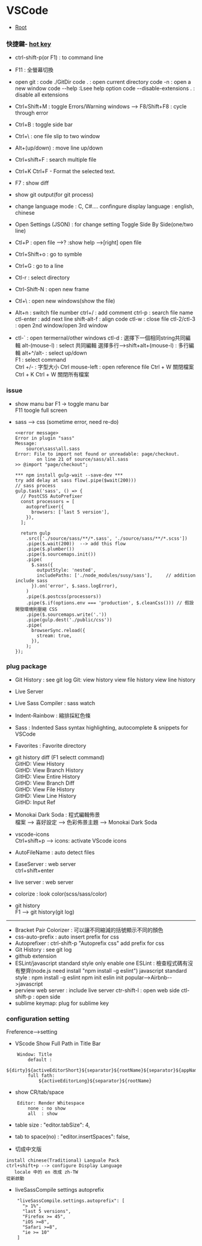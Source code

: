 # VSCode

*   [Root](../README.md)

### 快捷鍵-	[hot key](https://poychang.github.io/vscode-shortcuts/)
*	ctrl-shift-p(or F1) : to command line
*	F11 : 全螢幕切換
*	open git : code ./GitDir
			   code . : open current directory
			   code -n : open a new window
			   code --help :Lsee help option
			   code --disable-extensions . : disable all extensions
*	Ctrl+Shift+M : toggle Errors/Warning windows
				   --> F8/Shift+F8 : cycle through error
*	Ctrl+B		: toggle side bar
*	Ctrl+\		: one file slip to two window
*	Alt+(up/down) : move line up/down
*	Ctrl+shift+F : search multiple file
*	Ctrl+K Ctrl+F - Format the selected text.
*	F7			: show diff
*	show git output(for git process)

*	change language mode : C, C#....
	confingure display language : english, chinese
*	Open Settings (JSON) : for change setting
	Toggle Side By Side(one/two line)


*	Ctl+P : open file -->? :show help
					  -->[right] open file
* 	Ctrl+Shift+o : go to symble
*	Ctrl+G : go to a line

*	Ctl-r : select directory
*	Ctrl-Shift-N : open new frame
*	Ctl+\ : open new windows(show the file)
*	Alt+n : switch file number
	ctrl+/ : add comment
	ctrl-p : search file name
	ctl-enter : add next line
	shift-alt-f : align code
	ctl-w : close file
	ctl-2/ctl-3 : open 2nd window/open 3rd window
*	ctl-` : open termernal/other windows
	ctl-d : 選擇下一個相同string共同編輯
	alt-(mouse-l) : select 共同編輯
	選擇多行-->shift+alt+(mouse-l) : 多行編輯
	alt+^/alt- : select up/down  
	F1 : select command  
	Ctrl +/- : 字型大小
	Ctrl mouse-left : open reference file
	Ctrl + W 關閉檔案
	Ctrl + K Ctrl + W 關閉所有檔案

### issue
* show manu bar
	F1 -> toggle manu bar  
	F11 toogle full screen
	
* sass --> css (sometime error, need re-do)

	```
	<<error message>
	Error in plugin "sass"
	Message:
	    source\sass\all.sass
	Error: File to import not found or unreadable: page/checkout.
	        on line 21 of source/sass/all.sass
	>> @import "page/checkout";

	*** npm install gulp-wait --save-dev ***
	try add delay at sass flow(.pipe($wait(200)))
	// sass process
	gulp.task('sass', () => {
	  // PostCSS AutoPrefixer
	  const processors = [
	    autoprefixer({
	      browsers: ['last 5 version'],
	    }),
	  ];

	  return gulp
	    .src(['./source/sass/**/*.sass', './source/sass/**/*.scss'])
	    .pipe($.wait(200))  --> add this flow
	    .pipe($.plumber())
	    .pipe($.sourcemaps.init())
	    .pipe(
	      $.sass({
	        outputStyle: 'nested',
	        includePaths: ['./node_modules/susy/sass'],		// addition include sass
	      }).on('error', $.sass.logError),
	    )
	    .pipe($.postcss(processors))
	    .pipe($.if(options.env === 'production', $.cleanCss())) // 假設開發環境則壓縮 CSS
	    .pipe($.sourcemaps.write('.'))
	    .pipe(gulp.dest('./public/css'))
	    .pipe(
	      browserSync.reload({
	        stream: true,
	      }),
	    );
	});
	```



### plug package
*	Git History : see git log 
	Git: view history
		 view file history
		 view line history

*	Live Server

*	Live Sass Compiler : sass watch
*	Indent-Rainbow : 縮排採紅色條
* Sass : Indented Sass syntax highlighting, autocomplete & snippets for VSCode
*	Favorites : Favorite directory
*	git history diff  (F1 selectt command)  
	GitHD: View History  
	GitHD: View Branch History  
	GitHD: View Entire History  
	GitHD: View Branch Diff  
	GitHD: View File History  
	GitHD: View Line History  
	GitHD: Input Ref  
* Monokai Dark Soda : 程式編輯佈景  
	檔案 --> 喜好設定 --> 色彩佈景主題 --> Monokai Dark Soda
*	vscode-icons  
	Ctrl+shift+p --> icons: activate VScode icons
*	AutoFileName : auto detect files
* EaseServer : web server  
	ctrl+shift+enter 
* live server : web server	 
*	colorize : look color(scss/sass/color)
* git history  
	F1 --> git history(git log) 

***
* Bracket Pair Colorizer : 可以讓不同縮減的括號顯示不同的顏色
* css-auto-prefix : auto insert prefix for css
* Autoprefixer : ctrl-shift-p "Autoprefix css" add prefix for css 
*	Git History : see git log 
*	github extension
*	ESLint/javascript standard style only enable one
	ESLint : 檢查程式碼有沒有整齊(node.js need install "npm install -g eslint")
	javascript standard style : 
		npm install -g eslint
		npm init
		eslin init
			popular-->Airbnb-->javascript
*	perview web server : include live server
		ctr-shift-l : open web side
		ctl-shift-p : open side
*	sublime keymap: plug for sublime key


### configuration setting
Freference-->setting
*	VScode Show Full Path in Title Bar
```
	Window: Title 
		default :
			${dirty}${activeEditorShort}${separator}${rootName}${separator}${appName}
		full fath:
			${activeEditorLong}${separator}${rootName}
```
* show CR/tab/space
```
  	Editor: Render Whitespace
  		none : no show
  		all  : show
```

* table size : "editor.tabSize": 4,
* tab to space(no) :  "editor.insertSpaces": false,

* 切成中文版  
```
install chinese(Traditional) Languale Pack
ctrl+shift+p --> configure Display Language
   locale 中的 en 改成 zh-TW
從新啟動
```
* liveSassCompile settings autoprefix
```
    "liveSassCompile.settings.autoprefix": [
      "> 1%",
      "last 5 versions",
      "Firefox >= 45",
      "iOS >=8",
      "Safari >=8",
      "ie >= 10"
    ]
```

